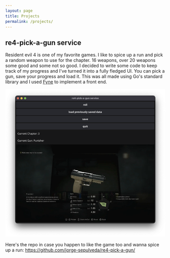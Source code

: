 ```yaml
---
layout: page
title: Projects
permalink: /projects/
---
```


## re4-pick-a-gun service

Resident evil 4 is one of my favorite games. I like to spice up a run and pick a random weapon to use for the chapter. 16 weapons, over 20 weapons some good and some not so good. I decided to write some code to keep track of my progress and I've turned it into a fully fledged UI. You can pick a gun, save your progress and load it. This was all made using Go's standard library and I used [Fyne] to implement a front end.

![main gun view](/assets/img/demo.png)

Here's the repo in case you happen to like the game too and wanna spice up a run: <https://github.com/jorge-sepulveda/re4-pick-a-gun/>

[Fyne]: https://fyne.io/
